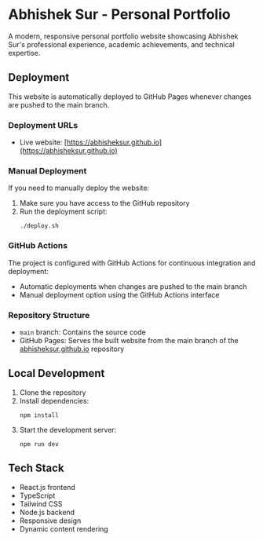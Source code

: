 # Abhishek Sur - Personal Portfolio

A modern, responsive personal portfolio website showcasing Abhishek Sur's professional experience, academic achievements, and technical expertise.

## Deployment

This website is automatically deployed to GitHub Pages whenever changes are pushed to the main branch.

### Deployment URLs

- Live website: [https://abhisheksur.github.io](https://abhisheksur.github.io)

### Manual Deployment

If you need to manually deploy the website:

1. Make sure you have access to the GitHub repository
2. Run the deployment script:
   ```
   ./deploy.sh
   ```

### GitHub Actions

The project is configured with GitHub Actions for continuous integration and deployment:

- Automatic deployments when changes are pushed to the main branch
- Manual deployment option using the GitHub Actions interface

### Repository Structure

- `main` branch: Contains the source code
- GitHub Pages: Serves the built website from the main branch of the [abhisheksur.github.io](https://github.com/Vic294/abhisheksur.github.io) repository

## Local Development

1. Clone the repository
2. Install dependencies:
   ```
   npm install
   ```
3. Start the development server:
   ```
   npm run dev
   ```

## Tech Stack

- React.js frontend
- TypeScript
- Tailwind CSS
- Node.js backend
- Responsive design
- Dynamic content rendering
